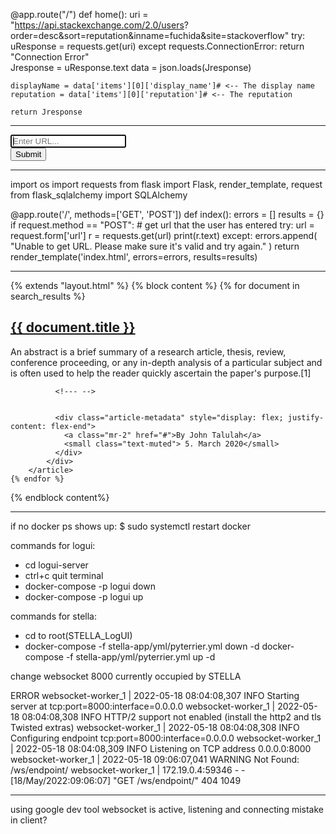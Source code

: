 @app.route("/")
def home():
    uri = "https://api.stackexchange.com/2.0/users?   order=desc&sort=reputation&inname=fuchida&site=stackoverflow"
    try:
        uResponse = requests.get(uri)
    except requests.ConnectionError:
       return "Connection Error"  
    Jresponse = uResponse.text
    data = json.loads(Jresponse)

    displayName = data['items'][0]['display_name']# <-- The display name
    reputation = data['items'][0]['reputation']# <-- The reputation

    return Jresponse

___

 <form role="form" method='POST' action='/'>
        <div class="form-group">
          <input type="text" name="url" class="form-control" id="url-box" placeholder="Enter URL..." style="max-width: 300px;" autofocus required>
        </div>
        <button type="submit" class="btn btn-default">Submit</button>
      </form>


___
import os
import requests
from flask import Flask, render_template, request
from flask_sqlalchemy import SQLAlchemy

@app.route('/', methods=['GET', 'POST'])
def index():
    errors = []
    results = {}
    if request.method == "POST":
        # get url that the user has entered
        try:
            url = request.form['url']
            r = requests.get(url)
            print(r.text)
        except:
            errors.append(
                "Unable to get URL. Please make sure it's valid and try again."
            )
    return render_template('index.html', errors=errors, results=results)
______







{% extends "layout.html" %}
{% block content %}
    {% for document in search_results %}
        <article class="media content-section">
            <div class="media-body">
              <h2><a class="article-title" href="#">{{ document.title }}</a></h2>
              <p class="article-content"> An abstract is a brief summary of a research article, thesis, review, conference proceeding, or any in-depth analysis of a particular subject and is often used to help the reader quickly ascertain the paper's purpose.[1]</p>

              <!--- -->


              <div class="article-metadata" style="display: flex; justify-content: flex-end">
                <a class="mr-2" href="#">By John Talulah</a>
                <small class="text-muted"> 5. March 2020</small>
              </div>
            </div>
        </article>
    {% endfor %}
{% endblock  content%}

___

if no docker ps shows up:
$ sudo systemctl restart docker

commands for logui:
- cd logui-server
- ctrl+c quit terminal
- docker-compose -p logui down
- docker-compose -p logui up

commands for stella:
- cd to root(STELLA_LogUI)
- docker-compose -f stella-app/yml/pyterrier.yml down -d
docker-compose -f stella-app/yml/pyterrier.yml up -d

change websocket
8000 currently occupied by STELLA

ERROR
websocket-worker_1  | 2022-05-18 08:04:08,307 INFO     Starting server at tcp:port=8000:interface=0.0.0.0
websocket-worker_1  | 2022-05-18 08:04:08,308 INFO     HTTP/2 support not enabled (install the http2 and tls Twisted extras)
websocket-worker_1  | 2022-05-18 08:04:08,308 INFO     Configuring endpoint tcp:port=8000:interface=0.0.0.0
websocket-worker_1  | 2022-05-18 08:04:08,309 INFO     Listening on TCP address 0.0.0.0:8000
websocket-worker_1  | 2022-05-18 09:06:07,041 WARNING  Not Found: /ws/endpoint/
websocket-worker_1  | 172.19.0.4:59346 - - [18/May/2022:09:06:07] "GET /ws/endpoint/" 404 1049
___

using google dev tool
websocket is active, listening and connecting
mistake in client?